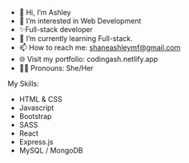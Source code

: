 - 👋 Hi, I’m Ashley
- 👀 I’m interested in Web Development 
- ✨Full-stack developer
- 🌱 I’m currently learning Full-stack.
- 📫 How to reach me: shaneashleymf@gmail.com
- 🌐 Visit my portfolio: codingash.netlify.app
- 👩🏽 Pronouns: She/Her
<!---
shaneashley/shaneashley is a ✨ special ✨ repository because its `README.md` (this file) appears on your GitHub profile.
You can click the Preview link to take a look at your changes.
--->
My Skills:
- HTML & CSS
- Javascript
- Bootstrap
- SASS
- React
- Express.js
- MySQL / MongoDB

